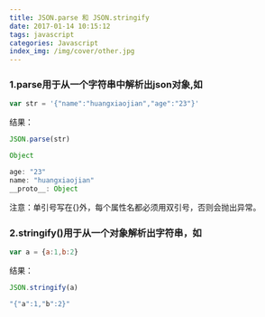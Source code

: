 ```yaml
---
title: JSON.parse 和 JSON.stringify
date: 2017-01-14 10:15:12
tags: javascript
categories: Javascript
index_img: /img/cover/other.jpg
---
```



### 1.parse用于从一个字符串中解析出json对象,如

```javascript
var str = '{"name":"huangxiaojian","age":"23"}'
```
结果：

```javascript
JSON.parse(str)

Object

age: "23"
name: "huangxiaojian"
__proto__: Object
```

注意：单引号写在{}外，每个属性名都必须用双引号，否则会抛出异常。



### 2.stringify()用于从一个对象解析出字符串，如
```javascript
var a = {a:1,b:2}
```
结果：
```javascript
JSON.stringify(a)

"{"a":1,"b":2}" 
```